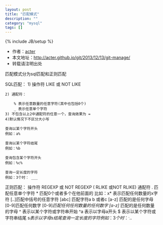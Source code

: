 ```yaml
---
layout: post
title: "匹配模式"
description: ""
category: "mysql"
tags: []
---
```

{% include JB/setup %}
* 作者：[acter](https://github.com/acter)
* 本文地址：http://acter.github.io/git/2013/12/13/git-manage/
* 转载请注明出处

匹配模式分为sql匹配和正则匹配

	
SQL匹配：
	1) 操作符 LIKE 或  NOT LIKE

	2) 通配符：
	
		% 表示任意数量的任意字符(其中也包括0个)
		_ 表示任意单个字符
	3) 不包含以上2中通配符的任意一个，查询效果为 = 
	4)默认情况下不区分大小写

	查询以某个字符开头
	例如：a%

	查询以某个字符结尾
	例如：%b

	查询包含某个字符开头
	例如：%c%

	查询一定长度的字符
	例如：3个时： ___
正则匹配：
操作符
	REGEXP 或 NOT REGEXP ( RLIKE 或NOT RLIKE)
通配符
	. 匹配任意单个字符
	* 匹配0个或者多个在他前面的
		比如：x* 表示匹配任何数量的x字符
		[..]匹配中括号的任意字符
			[abc] 匹配字符a b 或者c
			[a-z] 匹配的是任何字母
			[0-9]匹配任何数字
			[0-9]*匹配任何任何数量的任何数字
			[a-z]* 匹配的是任何数量的字母
	^ 表示以某个字符或字符串开始
		^a 表示以字母a开头
	$ 表示以某个字符或字符串结尾
		s$表示以字母s结尾
	查询一定长度的字符
	例如：3个时： ^...$
